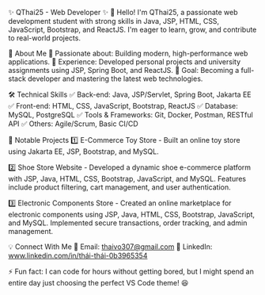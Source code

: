 ✨ QThai25 - Web Developer ✨
👋 Hello! I'm QThai25, a passionate web development student with strong skills in Java, JSP, HTML, CSS, JavaScript, Bootstrap, and ReactJS.
    I'm eager to learn, grow, and contribute to real-world projects.

🚀 About Me
🔹 Passionate about: Building modern, high-performance web applications.
🔹 Experience: Developed personal projects and university assignments using JSP, Spring Boot, and ReactJS.
🔹 Goal: Becoming a full-stack developer and mastering the latest web technologies.

🛠 Technical Skills
✅ Back-end: Java, JSP/Servlet, Spring Boot, Jakarta EE
✅ Front-end: HTML, CSS, JavaScript, Bootstrap, ReactJS
✅ Database: MySQL, PostgreSQL
✅ Tools & Frameworks: Git, Docker, Postman, RESTful API
✅ Others: Agile/Scrum, Basic CI/CD

📌 Notable Projects
1️⃣ E-Commerce Toy Store - Built an online toy store using Jakarta EE, JSP, Bootstrap, and MySQL.

2️⃣ Shoe Store Website - Developed a dynamic shoe e-commerce platform with JSP, Java, HTML, CSS, Bootstrap, JavaScript, and MySQL. 
    Features include product filtering, cart management, and user authentication.

3️⃣ Electronic Components Store - Created an online marketplace for electronic components using JSP, Java, HTML, CSS, Bootstrap, JavaScript, and MySQL. 
    Implemented secure transactions, order tracking, and admin management.


💡 Connect With Me
📧 Email: thaivo307@gmail.com
💼 LinkedIn: www.linkedin.com/in/thái-thái-0b3965354

⚡ Fun fact: I can code for hours without getting bored, but I might spend an entire day just choosing the perfect VS Code theme! 😆

